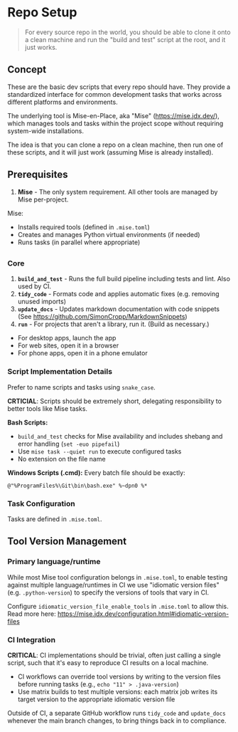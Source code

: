 # Repo Setup

> For every source repo in the world, you should be able to clone it onto a clean machine and run the "build and test" script at the root, and it just works.

## Concept

These are the basic dev scripts that every repo should have. They provide a standardized interface for common development tasks that works across different platforms and environments.

The underlying tool is Mise-en-Place, aka "Mise" (https://mise.jdx.dev/), which manages tools and tasks within the project scope without requiring system-wide installations.

The idea is that you can clone a repo on a clean machine, then run one of these scripts, and it will just work (assuming Mise is already installed).

## Prerequisites

1. **Mise** - The only system requirement. All other tools are managed by Mise per-project.

Mise:
- Installs required tools (defined in `.mise.toml`)
- Creates and manages Python virtual environments (if needed)
- Runs tasks (in parallel where appropriate)

## 

### Core

1. **`build_and_test`** - Runs the full build pipeline including tests and lint. Also used by CI.
2. **`tidy_code`** - Formats code and applies automatic fixes (e.g. removing unused imports)
3. **`update_docs`** - Updates markdown documentation with code snippets (See https://github.com/SimonCropp/MarkdownSnippets)
4. **`run`** - For projects that aren't a library, run it. (Build as necessary.)
  - For desktop apps, launch the app
  - For web sites, open it in a browser
  - For phone apps, open it in a phone emulator

### Script Implementation Details

Prefer to name scripts and tasks using `snake_case`.

**CRTICIAL**: Scripts should be extremely short, delegating responsibility to better tools like Mise tasks.

**Bash Scripts:**
- `build_and_test` checks for Mise availability and includes shebang and error handling (`set -euo pipefail`)
- Use `mise task --quiet run` to execute configured tasks
- No extension on the file name

**Windows Scripts (.cmd):**
Every batch file should be exactly:
```batch
@"%ProgramFiles%\Git\bin\bash.exe" %~dpn0 %*
```

### Task Configuration

Tasks are defined in `.mise.toml`.

## Tool Version Management

### Primary language/runtime

While most Mise tool configuration belongs in `.mise.toml`, to enable testing against multiple language/runtimes in CI we use "idiomatic version files" (e.g. `.python-version`) to specify the versions of tools that vary in CI.

Configure `idiomatic_version_file_enable_tools` in `.mise.toml` to allow this. Read more here: https://mise.jdx.dev/configuration.html#idiomatic-version-files

### CI Integration

**CRITICAL**: CI implementations should be trivial, often just calling a single script, such that it's easy to reproduce CI results on a local machine.

- CI workflows can override tool versions by writing to the version files before running tasks (e.g., `echo "11" > .java-version`)
- Use matrix builds to test multiple versions: each matrix job writes its target version to the appropriate idiomatic version file

Outside of CI, a separate GitHub workflow runs `tidy_code` and `update_docs` whenever the main branch changes, to bring things back in to compliance.
